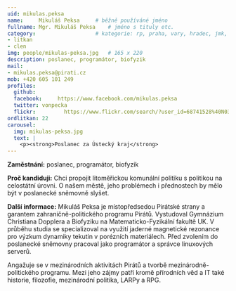 ```yaml
---
uid: mikulas.peksa
name:     Mikuláš Peksa  	# běžně používáné jméno
fullname: Mgr. Mikuláš Peksa  	# jméno s tituly etc.
category:                 	# kategorie: rp, praha, vary, hradec, jmk, senat
- litkan
- clen
img: people/mikulas-peksa.jpg   # 165 x 220
description: poslanec, programátor, biofyzik
mail:
- mikulas.peksa@pirati.cz
mob: +420 605 101 249
profiles:
  github:       
  facebook:     https://www.facebook.com/mikulas.peksa
  twitter: vonpecka
  flickr:		  https://www.flickr.com/search/?user_id=68741528%40N03&sort=date-taken-desc&text=mikul%C3%A1%C5%A1%20peksa&view_all=1
ordlitkan: 22
carousel:
  img: mikulas-peksa.jpg
  text: |
    <p><strong>Poslanec za Ústecký kraj</strong>
---
```

**Zaměstnání:** poslanec, programátor, biofyzik

**Proč kandiduji:** Chci propojit litoměřickou komunální politiku s politikou na celostátní úrovni. O našem městě, jeho problémech i přednostech by mělo být v poslanecké sněmovně slyšet.

**Další informace:** Mikuláš Peksa je místopředsedou Pirátské strany a garantem zahraničně-politického programu Pirátů. Vystudoval Gymnázium Christiana Dopplera a Biofyziku na Matematicko-Fyzikální fakultě UK. V průběhu studia se specializoval na využití jaderné magnetické rezonance pro výzkum dynamiky tekutin v porézních materiálech. Před zvolením do poslanecké sněmovny pracoval jako programátor a správce linuxových serverů.

Angažuje se v mezinárodních aktivitách Pirátů a tvorbě mezinárodně-politického programu. Mezi jeho zájmy patří kromě přírodních věd a IT také historie, filozofie, mezinárodní politika, LARPy a RPG.
